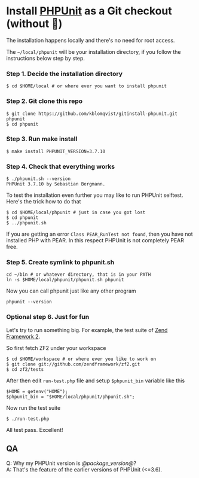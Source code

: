 # Install [PHPUnit](https://github.com/sebastianbergmann/phpunit/) as a Git checkout (without :pear:)

The installation happens locally and there's no need for root access.

The `~/local/phpunit` will be your installation directory, if you follow the instructions below step by step.

### Step 1. Decide the installation directory

    $ cd $HOME/local # or where ever you want to install phpunit

### Step 2. Git clone this repo

    $ git clone https://github.com/kblomqvist/gitinstall-phpunit.git phpunit
    $ cd phpunit

### Step 3. Run make install

    $ make install PHPUNIT_VERSION=3.7.10

### Step 4. Check that everything works

    $ ./phpunit.sh --version
    PHPUnit 3.7.10 by Sebastian Bergmann.
    
To test the installation even further you may like to run PHPUnit selftest.
Here's the trick how to do that

    $ cd $HOME/local/phpunit # just in case you got lost
    $ cd phpunit
    $ ../phpunit.sh

If you are getting an error `Class PEAR_RunTest not found`, then you have not
installed PHP with PEAR. In this respect PHPUnit is not completely PEAR free.

### Step 5. Create symlink to phpunit.sh

    cd ~/bin # or whatever directory, that is in your PATH
    ln -s $HOME/local/phpunit/phpunit.sh phpunit

Now you can call phpunit just like any other program

    phpunit --version

### Optional step 6. Just for fun

Let's try to run something big. For example, the test suite of
[Zend Framework 2](https://github.com/zendframework/zf2).

So first fetch ZF2 under your workspace

    $ cd $HOME/workspace # or where ever you like to work on
    $ git clone git://github.com/zendframework/zf2.git
    $ cd zf2/tests

After then edit `run-test.php` file and setup `$phpunit_bin` variable like this

    $HOME = getenv("HOME");
    $phpunit_bin = "$HOME/local/phpunit/phpunit.sh";

Now run the test suite

    $ ./run-test.php

All test pass. Excellent!

## QA

Q: Why my PHPUnit version is _@package_version@_?  
A: That's the feature of the earlier versions of PHPUnit (<=3.6).
